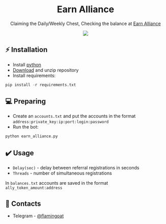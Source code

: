 <h1 align="center">Earn Alliance</h1>

<p align="center">Claiming the Daily/Weekly Chest, Checking the balance at <a href="https://www.earnalliance.com/">Earn Alliance</a></p>
<p align="center">
<img src="https://img.shields.io/badge/python-3670A0?style=for-the-badge&logo=python&logoColor=ffdd54">
</p>

## ⚡ Installation
+ Install [python](https://www.google.com/search?client=opera&q=how+install+python)
+ [Download](https://sites.northwestern.edu/researchcomputing/resources/downloading-from-github) and unzip repository
+ Install requirements:
```python
pip install -r requirements.txt
```

## 💻 Preparing
+ Create an ```accounts.txt``` and put the accounts in the format ```address:private_key:ip:port:login:password```
+ Run the bot:
```python
python earn_alliance.py
```

## ✔️ Usage
+ ```Delay(sec)``` - delay between referral registrations in seconds
+ ```Threads``` - number of simultaneous registrations

In ```balances.txt``` accounts are saved in the format ```ally_token_amount:address```

## 📧 Contacts
+ Telegram - [@flamingoat](https://t.me/flamingoat)
